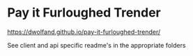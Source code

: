 # Pay it Furloughed Trender

https://dwolfand.github.io/pay-it-furloughed-trender/

See client and api specific readme's in the appropriate folders